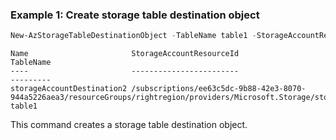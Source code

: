 ### Example 1: Create storage table destination object
```powershell
New-AzStorageTableDestinationObject -TableName table1 -StorageAccountResourceId /subscriptions/ee63c5dc-9b88-42e3-8070-944a5226aea3/resourceGroups/rightregion/providers/Microsoft.Storage/storageAccounts/bar1 -Name storageAccountDestination2
```

```output
Name                       StorageAccountResourceId                                                                                                        TableName
----                       ------------------------                                                                                                        ---------
storageAccountDestination2 /subscriptions/ee63c5dc-9b88-42e3-8070-944a5226aea3/resourceGroups/rightregion/providers/Microsoft.Storage/storageAccounts/bar1 table1
```

This command creates a storage table destination object.
